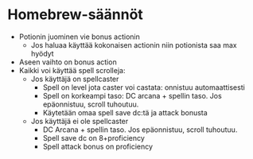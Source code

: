 # Homebrew-säännöt

- Potionin juominen vie bonus actionin
	- Jos haluaa käyttää kokonaisen actionin niin potionista saa max hyödyt
- Aseen vaihto on bonus action
- Kaikki voi käyttää spell scrolleja:
	- Jos käyttäjä on spellcaster
		- Spell on level jota caster voi castata: onnistuu automaattisesti
		- Spell on korkeampi taso: DC arcana + spellin taso. Jos epäonnistuu, scroll tuhoutuu.
		- Käytetään omaa spell save dc:tä ja attack bonusta
	- Jos käyttäjä ei ole spellcaster
		- DC Arcana + spellin taso. Jos epäonnistuu, scroll tuhoutuu.
		- Spell save dc on 8+proficiency
		- Spell attack bonus on proficiency